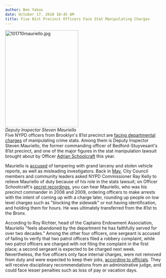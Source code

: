 ```yaml
---
author: Ben Yakas
date: October 17, 2010 10:45 AM
title: Five 81st Precinct Officers Face Stat Manipulating Charges
---
```


<p><span class="mt-enclosure mt-enclosure-image" style="display: inline;"> </span></p><div class="image-left" style=" width:235px; "> <img alt="101710mauriello.jpg" src="https://web.archive.org/web/20111101203227im_/http://gothamist.com/attachments/byakas/101710mauriello.jpg" width="235" height="313"> <br> <i>Deputy Inspector Steven Mauriello</i></div> Five NYPD officers from Brooklyn&apos;s 81st precinct are <a href="https://web.archive.org/web/20111101203227/http://www.nytimes.com/2010/10/16/nyregion/16statistics.html?_r=1">facing departmental charges</a> of manipulating crime stats. Among them is Deputy Inspector Steven Mauriello, the former commanding officer of Bedford-Stuyvesant&apos;s 81st precinct, and one of the major figures in the stat manipulation lawsuit brought about by Officer <a href="https://web.archive.org/web/20111101203227/http://gothamist.com/tags/adrianschoolcraft">Adrian Schoolcraft</a> this year.<p></p>

<p>Mauriello is <a href="https://web.archive.org/web/20111101203227/http://www.nydailynews.com/news/ny_crime/2010/10/15/2010-10-15_nypd_deputy_inspector_steven_mauriello_charged_with_tampering_with_crime_reports.html">accused</a> of tampering with grand larceny and stolen vehicle reports, as well as misleading investigators. Back in <a href="https://web.archive.org/web/20111101203227/http://gothamist.com/2010/05/26/brooklyn_leaders_call_for_81st_prec.php">May</a>, City Council members and community leaders asked NYPD Commissioner Ray Kelly to relieve Mauriello of duty because of his role in the stats lawsuit; on Officer Schoolcraft&apos;s <a href="https://web.archive.org/web/20111101203227/http://gothamist.com/2010/05/05/brooklyn_cops_secret_recordings_rel.php">secret recordings</a>, you can hear Mauriello, who was his precinct commander in 2008 and 2009, ordering officers to make arrests with the intent of coming up with a charge later, rounding up people on low level charges such as &quot;blocking the sidewalk&quot; or not having identification, and holding them for hours. He was ultimately transferred from the 81st to the Bronx. </p>

<p>According to Roy Richter, head of the Captains Endowment Association, Mauriello &quot;feels abandoned by the department he has faithfully served for over two decades.&quot; Among the other four officers, one sergeant is accused of failing to verify that two patrol officers filed a robbery complaint, while two patrol officers are charged with not filing the complaint in the first place; a second sergeant is expected to be charged next week. Nevertheless, the five officers only face internal charges, were not removed from duty and were expected to keep their jobs, <a href="https://web.archive.org/web/20111101203227/http://www.google.com/hostednews/ap/article/ALeqM5ieTjbEWm3fOShrzZ4JXW2outcRGA?docId=ddaf7a4ff6e142e39fcbac1ae57825ce">according to officials</a>. They will receive disciplinary recommendations from an administrative judge, and could face lesser penalties such as loss of pay or vacation days.</p>